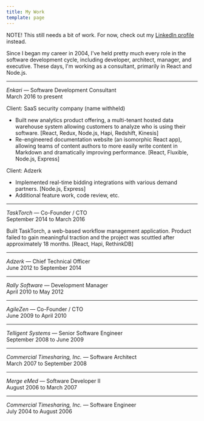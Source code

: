 ```yaml
---
title: My Work
template: page
---
```


NOTE! This still needs a bit of work. For now, check out my [LinkedIn profile](https://linkedin.com/in/nkohari) instead.

Since I began my career in 2004, I've held pretty much every role in the software development cycle, including developer, architect, manager, and executive. These days, I'm working as a consultant, primarily in React and Node.js.

---

<div class='job-header'>
  <div class='job-company'><em>Enkari</em> — Software Development Consultant</div>
  <div class='job-dates'>March 2016 to present</div>
</div>

Client: SaaS security company (name withheld)
* Built new analytics product offering, a multi-tenant hosted data warehouse system allowing customers to analyze who is using their software. <span class='job-tech'>[React, Redux, Node.js, Hapi, Redshift, Kinesis]</span>
* Re-engineered documentation website (an isomorphic React app), allowing teams of content authors to more easily write content in Markdown and dramatically improving performance. <span class='job-tech'>[React, Fluxible, Node.js, Express]</span>

Client: Adzerk
* Implemented real-time bidding integrations with various demand partners. <span class='job-tech'>[Node.js, Express]</span>
* Additional feature work, code review, etc.

---

<div class='job-header'>
  <div class='job-company'><em>TaskTorch</em> — Co-Founder / CTO</div>
  <div class='job-dates'>September 2014 to March 2016</div>
</div>

Built TaskTorch, a web-based workflow management application. Product failed to gain meaningful traction and the project was scuttled after approximately 18 months. <span class='job-tech'>[React, Hapi, RethinkDB]</span>

---

<div class='job-header'>
  <div class='job-company'><em>Adzerk</em> — Chief Technical Officer</div>
  <div class='job-dates'>June 2012 to September 2014</div>
</div>

---

<div class='job-header'>
  <div class='job-company'><em>Rally Software</em> — Development Manager</div>
  <div class='job-dates'>April 2010 to May 2012</div>
</div>

---

<div class='job-header'>
  <div class='job-company'><em>AgileZen</em> — Co-Founder / CTO</div>
  <div class='job-dates'>June 2009 to April 2010</div>
</div>

---

<div class='job-header'>
  <div class='job-company'><em>Telligent Systems</em> — Senior Software Engineer</div>
  <div class='job-dates'>September 2008 to June 2009</div>
</div>

---

<div class='job-header'>
  <div class='job-company'><em>Commercial Timesharing, Inc.</em> — Software Architect</job></div>
  <div class='job-dates'>March 2007 to September 2008</div>
</div>

---

<div class='job-header'>
  <div class='job-company'><em>Merge eMed</em> — Software Developer II</div>
  <div class='job-dates'>August 2006 to March 2007</div>
</div>

---

<div class='job-header'>
  <div class='job-company'><em>Commercial Timesharing, Inc.</em> — Software Engineer</div>
  <div class='job-dates'>July 2004 to August 2006</div>
</div>
